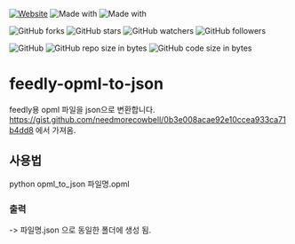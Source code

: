[![Website](https://img.shields.io/website-up-down-green-red/http/shields.io.svg?label=elky-essay)](https://elky84.github.io)
![Made with](https://img.shields.io/badge/made%20with-JavaScript-brightgreen.svg)
![Made with](https://img.shields.io/badge/made%20with-Node.js-green.svg)

![GitHub forks](https://img.shields.io/github/forks/elky84/feedly-opml-to-json.svg?style=social&label=Fork)
![GitHub stars](https://img.shields.io/github/stars/elky84/feedly-opml-to-json.svg?style=social&label=Stars)
![GitHub watchers](https://img.shields.io/github/watchers/elky84/feedly-opml-to-json.svg?style=social&label=Watch)
![GitHub followers](https://img.shields.io/github/followers/elky84.svg?style=social&label=Follow)

![GitHub](https://img.shields.io/github/license/mashape/apistatus.svg)
![GitHub repo size in bytes](https://img.shields.io/github/repo-size/elky84/feedly-opml-to-json.svg)
![GitHub code size in bytes](https://img.shields.io/github/languages/code-size/elky84/feedly-opml-to-json.svg)

# feedly-opml-to-json
feedly용 opml 파일을 json으로 변환합니다. https://gist.github.com/needmorecowbell/0b3e008acae92e10ccea933ca71b4dd8 에서 가져옴.

## 사용법
python opml_to_json 파일명.opml

### 출력
-> 파일명.json 으로 동일한 폴더에 생성 됨.
